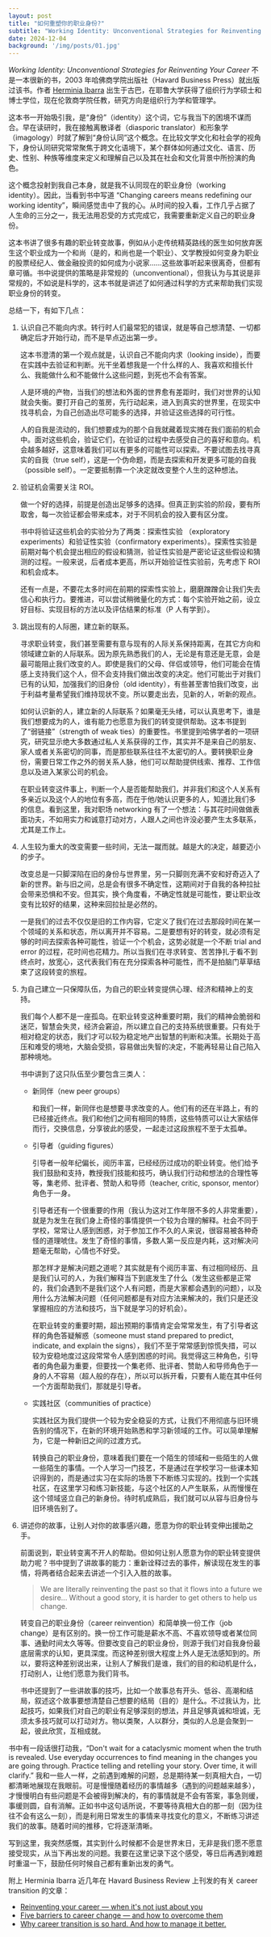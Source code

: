 ```yaml
---
layout: post
title: "如何重塑你的职业身份?"
subtitle: "Working Identity: Unconventional Strategies for Reinventing Your Career 读后感"
date: 2024-12-04
background: '/img/posts/01.jpg'
---
```


*Working Identity: Unconventional Strategies for Reinventing Your Career* 不是一本很新的书，2003 年哈佛商学院出版社（Havard Business Press）就出版过该书。作者 [Herminia Ibarra](https://herminiaibarra.com/) 出生于古巴，在耶鲁大学获得了组织行为学硕士和博士学位，现在伦敦商学院任教，研究方向是组织行为学和管理学。

这本书一开始吸引我，是“身份”（identity）这个词，它与我当下的困境不谋而合。早在读研时，我在接触离散译者（diasporic translator）和形象学（imagology）时就了解到“身份认同”这个概念。在比较文学文化和社会学的视角下，身份认同研究常常聚焦于跨文化语境下，某个群体如何通过文化、语言、历史、性别、种族等维度来定义和理解自己以及其在社会和文化背景中所扮演的角色。

这个概念投射到我自己本身，就是我不认同现在的职业身份（working identity）。因此，当看到书中写道 “Changing careers means redefining our working identity”，瞬间感觉击中了我的心。从时间的投入看，工作几乎占据了人生命的三分之一，我无法用忍受的方式完成它，我需要重新定义自己的职业身份。

这本书讲了很多有趣的职业转变故事，例如从小走传统精英路线的医生如何放弃医生这个职业成为一个和尚（是的，和尚也是一个职业）、文学教授如何变身为职业的股票经纪人、做金融投资的如何成为小说家......这些故事听起来很离奇，但都有章可循。书中说提供的策略是非常规的（unconventional），但我认为与其说是非常规的，不如说是科学的，这本书就是讲述了如何通过科学的方式来帮助我们实现职业身份的转变。

总结一下，有如下几点：

1. 认识自己不能向内求。转行时人们最常犯的错误，就是等自己想清楚、一切都确定后才开始行动，而不是早点迈出第一步。

   这本书澄清的第一个观点就是，认识自己不能向内求（looking inside），而要在实践中去验证和判断。光干坐着想我是一个什么样的人、我喜欢和擅长什么、我能做什么和不能做什么这些问题，到死也不会有答案。
   
   人是环境的产物，当我们的想法和外面的世界愈有差距时，我们对世界的认知就会失衡。要打开自己的茧房，先行动起来，进入到真实的世界里，在现实中找寻机会，为自己创造出尽可能多的选择，并验证这些选择的可行性。
   
   人的自我是流动的，我们想要成为的那个自我就藏着现实摊在我们面前的机会中。面对这些机会，验证它们，在验证的过程中去感受自己的喜好和意向。机会越多越好，这意味着我们可以有更多的可能性可以探索。不要试图去找寻真实的自我（true self），这是一个伪命题，而是去探索和开发更多可能的自我（possible self）。一定要抵制靠一个决定就改变整个人生的这种想法。

2. 验证机会需要关注 ROI。
   
   做一个好的选择，前提是创造出足够多的选择。但真正到实验的阶段，要有所取舍，每一次验证都会带来成本，对于不同机会的投入要有区分度。

   书中将验证这些机会的实验分为了两类：探索性实验 （exploratory experiments）和验证性实验（confirmatory experiments）。探索性实验是前期对每个机会提出相应的假设和猜测，验证性实验是严密论证这些假设和猜测的过程。一般来说，后者成本更高，所以开始验证性实验前，先考虑下 ROI 和机会成本。

   还有一点是，不要花太多时间在前期的探索性实验上，磨磨蹭蹭会让我们失去信心和执行力。要推进，可以尝试稍微量化的方式：每个实验开始之前，设立好目标、实现目标的方法以及评估结果的标准（P 人有学到）。

3. 跳出现有的人际圈，建立新的联系。
   
   寻求职业转变，我们甚至需要有意与现有的人际关系保持距离，在其它方向和领域建立新的人际联系。因为原先熟悉我们的人，无论是有意还是无意，会是最可能阻止我们改变的人。即使是我们的父母、伴侣或领导，他们可能会在情感上支持我们这个人，但不会支持我们做出改变的决定。他们可能出于对我们已有的认知，加强我们的旧身份（old identity），有些甚至害怕我们改变，出于利益考量希望我们维持现状不变。所以要走出去，见新的人，听新的观点。
   
   如何认识新的人，建立新的人际联系？如果毫无头绪，可以认真思考下，谁是我们想要成为的人，谁有能力也愿意为我们的转变提供帮助。这本书提到了“弱链接”（strength of weak ties）的重要性。书里提到哈佛学者的一项研究，研究显示绝大多数通过私人关系获得的工作，其实并不是来自己的朋友、家人或者关系密切的同事，而是那些联系往往不太密切的人。要转换职业身份，需要日常工作之外的弱关系人脉，他们可以帮助提供线索、推荐、工作信息以及进入某家公司的机会。

   在职业转变这件事上，判断一个人是否能帮助我们，并非我们和这个人关系有多亲近以及这个人的地位有多高，而在于他/她认识更多的人，知道比我们多的信息。看到这里，我对职场 networking 有了一个想法：与其花时间做做表面功夫，不如用实力和诚意打动对方，人跟人之间也许没必要产生太多联系，尤其是工作上。

4. 人生较为重大的改变需要一些时间，无法一蹴而就。越是大的决定，越要迈小的步子。
   
   改变总是一只脚深陷在旧的身份与世界里，另一只脚则充满不安和好奇迈入了新的世界。新与旧之间，总是会有很多不确定性，这期间对于自我的各种拉扯会带来恐惧和不安。但其实，换个角度看，不确定性就是可能性，要让职业改变有比较好的结果，这种来回拉扯是必然的。

   一是我们的过去不仅仅是旧的工作内容，它定义了我们在过去那段时间在某一个领域的关系和状态，所以离开并不容易。二是要想有好的转变，就必须有足够的时间去探索各种可能性，验证一个个机会，这势必就是一个不断 trial and error 的过程，花时间也花精力。所以当我们在寻求转变、苦苦挣扎于看不到终点时，放宽心，这代表我们有在充分探索各种可能性，而不是拍脑门草草结束了这段转变的旅程。
   
5. 为自己建立一只保障队伍，为自己的职业转变提供心理、经济和精神上的支持。
   
   我们每个人都不是一座孤岛。在职业转变这种重要时期，我们的精神会脆弱和迷茫，智慧会失灵，经济会窘迫，所以建立自己的支持系统很重要。只有处于相对稳定的状态，我们才可以较为稳定地产出智慧的判断和决策。长期处于高压和难受的境地，大脑会受损，容易做出失智的决定，不能再轻易让自己陷入那种境地。

   书中讲到了这只队伍至少要包含三类人：
   - 新同伴（new peer groups）
  
      和我们一样，新同伴也是想要寻求改变的人。他们有的还在半路上，有的已经接近终点。我们和他们之间有相同的特质，这些特质可以让大家结伴而行，交换信息，分享彼此的感受，一起走过这段旅程不至于太孤单。

   - 引导者（guiding figures）

      引导者一般年纪偏长，阅历丰富，已经经历过成功的职业转变。他们给予我们鼓励和支持，教授我们技能和技巧，确认我们行动和想法的合理性等等，集老师、批评者、赞助人和导师（teacher, critic, sponsor, mentor）角色于一身。
      
      引导者还有一个很重要的作用（我认为这对工作年限不多的人非常重要），就是为发生在我们身上奇怪的事情提供一个较为合理的解释。社会不同于学校，常常让人感到困惑，对于参加工作不久的人来说，很容易被各种奇怪的道理唬住。发生了奇怪的事情，多数人第一反应是内耗，这对解决问题毫无帮助，心情也不好受。
      
      那怎样才是解决问题之道呢？其实就是有个阅历丰富、有过相同经历、且是我们认可的人，为我们解释当下到底发生了什么（发生这些都是正常的，我们会遇到不是我们这个人有问题，而是大家都会遇到的问题），以及用什么方法解决问题（任何问题都是有对应方法来解决的，我们只是还没掌握相应的方法和技巧，当下就是学习的好机会）。

      在职业转变的重要时期，超出预期的事情肯定会常常发生，有了引导者这样的角色答疑解惑（someone must stand prepared to predict, indicate, and explain the signs），我们不至于常常感到惊慌失措，可以较为安稳地度过这段常常令人感到困惑的时间。我觉得这三种角色，引导者的角色最为重要，但要找一个集老师、批评者、赞助人和导师角色于一身的人不容易（超人般的存在），所以可以拆开看，只要有人能在其中任何一个方面帮助我们，那就是引导者。

  
   - 实践社区（communities of practice）
     
     实践社区为我们提供一个较为安全稳妥的方式，让我们不用彻底与旧环境告别的情况下，在新的环境开始熟悉和学习新领域的工作。可以简单理解为，它是一种新旧之间的过渡方式。
     
     转换自己的职业身份，意味着我们要在一个陌生的领域和一些陌生的人做一些陌生的事情。一个人学习一门技艺，不是通过在学校学习一些课本知识得到的，而是通过实习在实际的场景下不断练习实现的。找到一个实践社区，在这里学习和练习新技能，与这个社区的人产生联系，从而慢慢在这个领域竖立自己的新身份。待时机成熟后，我们就可以从容与旧身份与旧环境告别了。
  
6. 讲述你的故事，让别人对你的故事感兴趣，愿意为你的职业转变伸出援助之手。

   前面说到，职业转变离不开人的帮助。但如何让别人愿意为你的职业转变提供助力呢？书中提到了讲故事的能力：重新诠释过去的事件，解读现在发生的事情，将两者结合起来去讲述一个引入入胜的故事。 
   > We are literally reinventing the past so that it flows into a future we desire...  Without a good story, it is harder to get others to help us change. 

   转变自己的职业身份（career reinvention）和简单换一份工作（job change）是有区别的。换一份工作可能是薪水不高、不喜欢领导或者某位同事、通勤时间太久等等。但要改变自己的职业身份，则源于我们对自我身份最底层需求的认知，更具深度。而这种差别很大程度上外人是无法感知到的。所以，要将这种差别说出来，让别人了解我们是谁，我们的目的和动机是什么，打动别人，让他们愿意为我们背书。
   
   书中还提到了一些讲故事的技巧，比如一个故事总有开头、低谷、高潮和结局，叙述这个故事要想清楚自己想要的结局（目的）是什么。不过我认为，比起技巧，如果我们对自己的职业有足够深刻的想法，并且足够真诚和坦诚，无须太多技巧就可以打动对方。物以类聚，人以群分，类似的人总是会聚到一起，彼此欣赏，互相成就。

书中有一段话很打动我，“Don't wait for a cataclysmic moment when the truth is revealed. Use everyday occurrences to find meaning in the changes you are going through. Practice telling and retelling your story. Over time, it will clarify.” 我和一些人一样，之前遇到难解的问题，总是期待某一刻真相大白，一切都清晰地展现在我眼前。可是慢慢随着经历的事情越多（遇到的问题越来越多），才慢慢明白有些问题是不会被得到解决的，有的事情就是不会有答案，事急则缓，事缓则圆，自有消解。正如书中这句话所说，不要等待真相大白的那一刻（因为往往不会有这么一刻），而是利用日常发生的事情来寻找变化的意义，不断练习讲述我们的故事。随着时间的推移，它将逐渐清晰。

写到这里，我突然感慨，其实到什么时候都不会是世界末日，无非是我们愿不愿意接受现实，从当下再出发的问题。我要在这里记录下这个感受，等日后再遇到难题时重温一下，鼓励任何时候自己都有重新出发的勇气。

附上 Herminia Ibarra 近几年在 Havard Business Review 上刊发的有关 career transition 的文章：
- [Reinventing your career — when it's not just about you](https://herminiaibarra.com/reinventing-your-career-when-its-not-just-about-you/)
- [Five barriers to career change — and how to overcome them](https://herminiaibarra.com/five-barriers-to-career-change-and-how-to-overcome-them/)
- [Why career transition is so hard. And how to manage it better.](https://herminiaibarra.com/why-career-transition-is-so-hard-and-how-to-manage-it-better/)
